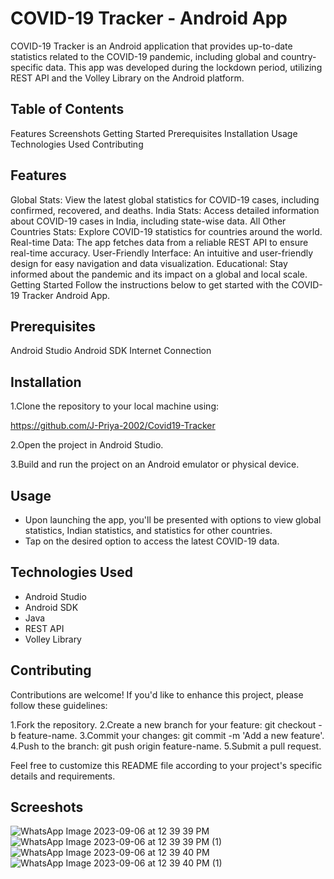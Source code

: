 # COVID-19 Tracker - Android App
COVID-19 Tracker is an Android application that provides up-to-date statistics related to the COVID-19 pandemic, including global and country-specific data. This app was developed during the lockdown period, utilizing REST API and the Volley Library on the Android platform.

## Table of Contents
Features
Screenshots
Getting Started
Prerequisites
Installation
Usage
Technologies Used
Contributing
## Features
Global Stats: View the latest global statistics for COVID-19 cases, including confirmed, recovered, and deaths.
India Stats: Access detailed information about COVID-19 cases in India, including state-wise data.
All Other Countries Stats: Explore COVID-19 statistics for countries around the world.
Real-time Data: The app fetches data from a reliable REST API to ensure real-time accuracy.
User-Friendly Interface: An intuitive and user-friendly design for easy navigation and data visualization.
Educational: Stay informed about the pandemic and its impact on a global and local scale.
Getting Started
Follow the instructions below to get started with the COVID-19 Tracker Android App.

## Prerequisites
Android Studio
Android SDK
Internet Connection
## Installation
1.Clone the repository to your local machine using:

https://github.com/J-Priya-2002/Covid19-Tracker

2.Open the project in Android Studio.

3.Build and run the project on an Android emulator or physical device.

## Usage
- Upon launching the app, you'll be presented with options to view global statistics, Indian statistics, and statistics for other countries.
- Tap on the desired option to access the latest COVID-19 data.
## Technologies Used
- Android Studio
- Android SDK
- Java
- REST API
- Volley Library
## Contributing
Contributions are welcome! If you'd like to enhance this project, please follow these guidelines:

1.Fork the repository.
2.Create a new branch for your feature: git checkout -b feature-name.
3.Commit your changes: git commit -m 'Add a new feature'.
4.Push to the branch: git push origin feature-name.
5.Submit a pull request.

Feel free to customize this README file according to your project's specific details and requirements.

## Screeshots

![WhatsApp Image 2023-09-06 at 12 39 39 PM](https://github.com/J-Priya-2002/Covid19-Tracker/assets/120589767/0acf7549-2d1b-4150-98cd-92114c146b9a)
![WhatsApp Image 2023-09-06 at 12 39 39 PM (1)](https://github.com/J-Priya-2002/Covid19-Tracker/assets/120589767/0d885751-2a68-4c50-a187-60fb0e485e3c)
![WhatsApp Image 2023-09-06 at 12 39 40 PM](https://github.com/J-Priya-2002/Covid19-Tracker/assets/120589767/a57dacb6-aa70-42e8-ba2c-4a950faa822b)
![WhatsApp Image 2023-09-06 at 12 39 40 PM (1)](https://github.com/J-Priya-2002/Covid19-Tracker/assets/120589767/32b728c9-2f35-4b8c-b3b7-b24a5b2123f8)
